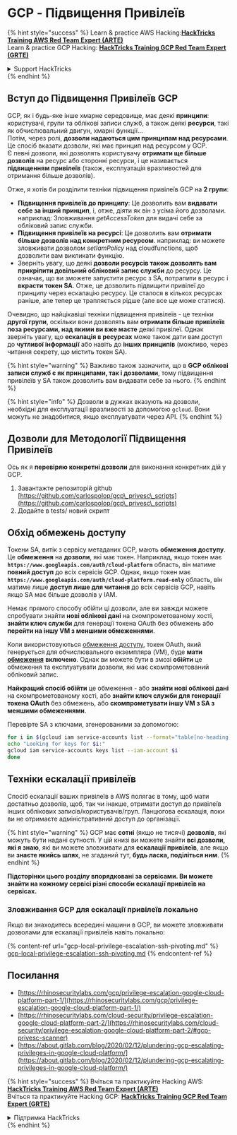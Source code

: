 # GCP - Підвищення Привілеїв

{% hint style="success" %}
Learn & practice AWS Hacking:<img src="../../../.gitbook/assets/image (1).png" alt="" data-size="line">[**HackTricks Training AWS Red Team Expert (ARTE)**](https://training.hacktricks.xyz/courses/arte)<img src="../../../.gitbook/assets/image (1).png" alt="" data-size="line">\
Learn & practice GCP Hacking: <img src="../../../.gitbook/assets/image (2).png" alt="" data-size="line">[**HackTricks Training GCP Red Team Expert (GRTE)**<img src="../../../.gitbook/assets/image (2).png" alt="" data-size="line">](https://training.hacktricks.xyz/courses/grte)

<details>

<summary>Support HackTricks</summary>

* Check the [**subscription plans**](https://github.com/sponsors/carlospolop)!
* **Join the** 💬 [**Discord group**](https://discord.gg/hRep4RUj7f) or the [**telegram group**](https://t.me/peass) or **follow** us on **Twitter** 🐦 [**@hacktricks\_live**](https://twitter.com/hacktricks\_live)**.**
* **Share hacking tricks by submitting PRs to the** [**HackTricks**](https://github.com/carlospolop/hacktricks) and [**HackTricks Cloud**](https://github.com/carlospolop/hacktricks-cloud) github repos.

</details>
{% endhint %}

## Вступ до Підвищення Привілеїв GCP <a href="#introduction-to-gcp-privilege-escalation" id="introduction-to-gcp-privilege-escalation"></a>

GCP, як і будь-яке інше хмарне середовище, має деякі **принципи**: користувачі, групи та облікові записи служб, а також деякі **ресурси**, такі як обчислювальний двигун, хмарні функції…\
Потім, через ролі, **дозволи надаються цим принципам над ресурсами**. Це спосіб вказати дозволи, які має принцип над ресурсом у GCP.\
Є певні дозволи, які дозволять користувачу **отримати ще більше дозволів** на ресурс або сторонні ресурси, і це називається **підвищенням привілеїв** (також, експлуатація вразливостей для отримання більше дозволів).

Отже, я хотів би розділити техніки підвищення привілеїв GCP на **2 групи**:

* **Підвищення привілеїв до принципу**: Це дозволить вам **видавати себе за інший принцип**, і, отже, діяти як він з усіма його дозволами. наприклад: Зловживання _getAccessToken_ для видачі себе за обліковий запис служби.
* **Підвищення привілеїв на ресурсі**: Це дозволить вам **отримати більше дозволів над конкретним ресурсом**. наприклад: ви можете зловживати дозволом _setIamPolicy_ над cloudfunctions, щоб дозволити вам викликати функцію.
* Зверніть увагу, що деякі **дозволи ресурсів також дозволять вам прикріпити довільний обліковий запис служби** до ресурсу. Це означає, що ви зможете запустити ресурс з SA, потрапити в ресурс і **вкрасти токен SA**. Отже, це дозволить підвищити привілеї до принципу через ескалацію ресурсу. Це сталося в кількох ресурсах раніше, але тепер це трапляється рідше (але все ще може статися).

Очевидно, що найцікавіші техніки підвищення привілеїв - це техніки **другої групи**, оскільки вони дозволять вам **отримати більше привілеїв поза ресурсами, над якими ви вже маєте** деякі привілеї. Однак зверніть увагу, що **ескалація в ресурсах** може також дати вам доступ до **чутливої інформації** або навіть до **інших принципів** (можливо, через читання секрету, що містить токен SA).

{% hint style="warning" %}
Важливо також зазначити, що в **GCP облікові записи служб є як принципами, так і дозволами**, тому підвищення привілеїв у SA також дозволить вам видавати себе за нього.
{% endhint %}

{% hint style="info" %}
Дозволи в дужках вказують на дозволи, необхідні для експлуатації вразливості за допомогою `gcloud`. Вони можуть не знадобитися, якщо експлуатувати через API.
{% endhint %}

## Дозволи для Методології Підвищення Привілеїв

Ось як я **перевіряю конкретні дозволи** для виконання конкретних дій у GCP.

1. Завантажте репозиторій github [https://github.com/carlospolop/gcp\_privesc\_scripts](https://github.com/carlospolop/gcp\_privesc\_scripts)
2. Додайте в tests/ новий скрипт

## Обхід обмежень доступу <a href="#bypassing-access-scopes" id="bypassing-access-scopes"></a>

Токени SA, витік з сервісу метаданих GCP, мають **обмеження доступу**. Це **обмеження** на **дозволи**, які має токен. Наприклад, якщо токен має **`https://www.googleapis.com/auth/cloud-platform`** область, він матиме **повний доступ** до всіх сервісів GCP. Однак, якщо токен має **`https://www.googleapis.com/auth/cloud-platform.read-only`** область, він матиме лише **доступ лише для читання** до всіх сервісів GCP, навіть якщо SA має більше дозволів у IAM.

Немає прямого способу обійти ці дозволи, але ви завжди можете спробувати знайти **нові облікові дані** на скомпрометованому хості, **знайти ключ служби** для генерації токена OAuth без обмежень або **перейти на іншу VM з меншими обмеженнями**.

Коли використовуються [обмеження доступу](https://cloud.google.com/compute/docs/access/service-accounts#accesscopesiam), токен OAuth, який генерується для обчислювального екземпляра (VM), буде **мати** [**обмеження**](https://oauth.net/2/scope/) **включено**. Однак ви можете бути в змозі **обійти** це обмеження та експлуатувати дозволи, які має скомпрометований обліковий запис.

**Найкращий спосіб обійти** це обмеження - або **знайти нові облікові дані** на скомпрометованому хості, або **знайти ключ служби для генерації токена OAuth** без обмежень, або **скомпрометувати іншу VM з SA з меншими обмеженнями**.

Перевірте SA з ключами, згенерованими за допомогою:
```bash
for i in $(gcloud iam service-accounts list --format="table[no-heading](email)"); do
echo "Looking for keys for $i:"
gcloud iam service-accounts keys list --iam-account $i
done
```
## Техніки ескалації привілеїв

Спосіб ескалації ваших привілеїв в AWS полягає в тому, щоб мати достатньо дозволів, щоб, так чи інакше, отримати доступ до привілеїв інших облікових записів/користувачів/груп. Ланцюгова ескалація, поки ви не отримаєте адміністративний доступ до організації.

{% hint style="warning" %}
GCP має **сотні** (якщо не тисячі) **дозволів**, які можуть бути надані сутності. У цій книзі ви можете знайти **всі дозволи, які я знаю**, які ви можете зловживати для **ескалації привілеїв**, але якщо ви **знаєте якийсь шлях**, не згаданий тут, **будь ласка, поділіться ним**.
{% endhint %}

**Підсторінки цього розділу впорядковані за сервісами. Ви можете знайти на кожному сервісі різні способи ескалації привілеїв на сервісах.**

### Зловживання GCP для ескалації привілеїв локально

Якщо ви знаходитесь всередині машини в GCP, ви можете зловживати дозволами для ескалації привілеїв навіть локально:

{% content-ref url="gcp-local-privilege-escalation-ssh-pivoting.md" %}
[gcp-local-privilege-escalation-ssh-pivoting.md](gcp-local-privilege-escalation-ssh-pivoting.md)
{% endcontent-ref %}

## Посилання

* [https://rhinosecuritylabs.com/gcp/privilege-escalation-google-cloud-platform-part-1/](https://rhinosecuritylabs.com/gcp/privilege-escalation-google-cloud-platform-part-1/)
* [https://rhinosecuritylabs.com/cloud-security/privilege-escalation-google-cloud-platform-part-2/](https://rhinosecuritylabs.com/cloud-security/privilege-escalation-google-cloud-platform-part-2/#gcp-privesc-scanner)
* [https://about.gitlab.com/blog/2020/02/12/plundering-gcp-escalating-privileges-in-google-cloud-platform/](https://about.gitlab.com/blog/2020/02/12/plundering-gcp-escalating-privileges-in-google-cloud-platform/)

{% hint style="success" %}
Вчіться та практикуйте Hacking AWS:<img src="../../../.gitbook/assets/image (1).png" alt="" data-size="line">[**HackTricks Training AWS Red Team Expert (ARTE)**](https://training.hacktricks.xyz/courses/arte)<img src="../../../.gitbook/assets/image (1).png" alt="" data-size="line">\
Вчіться та практикуйте Hacking GCP: <img src="../../../.gitbook/assets/image (2).png" alt="" data-size="line">[**HackTricks Training GCP Red Team Expert (GRTE)**<img src="../../../.gitbook/assets/image (2).png" alt="" data-size="line">](https://training.hacktricks.xyz/courses/grte)

<details>

<summary>Підтримка HackTricks</summary>

* Перевірте [**плани підписки**](https://github.com/sponsors/carlospolop)!
* **Приєднуйтесь до** 💬 [**групи Discord**](https://discord.gg/hRep4RUj7f) або [**групи Telegram**](https://t.me/peass) або **слідкуйте** за нами в **Twitter** 🐦 [**@hacktricks\_live**](https://twitter.com/hacktricks\_live)**.**
* **Діліться хакерськими трюками, надсилаючи PR до** [**HackTricks**](https://github.com/carlospolop/hacktricks) та [**HackTricks Cloud**](https://github.com/carlospolop/hacktricks-cloud) репозиторіїв на github.

</details>
{% endhint %}
